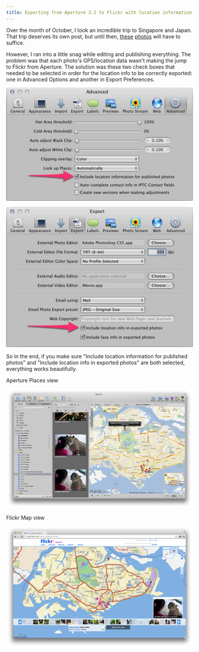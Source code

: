 ```yaml
---
title: Exporting from Aperture 3.2 to Flickr with location information metadata
---
```


Over the month of October, I took an incredible trip to Singapore and Japan.
That trip deserves its own post, but until then,
[these](http://www.flickr.com/photos/gregburek/sets/72157628032336264/
"Singapore 2011 on Flickr")
[photos](http://www.flickr.com/photos/gregburek/sets/72157627963313507/ "Japan
2011 on Flickr") will have to suffice.

However, I ran into a little snag while editing and publishing everything. The
problem was that each photo's GPS/location data wasn't making the jump to
Flickr from Aperture. The solution was these two check boxes that needed to be
selected in order for the location info to be correctly exported: one in
Advanced Options and another in Export Preferences.

![Aperture Advanced Options][advanced]

![Aperture Export Preferences][export]

So in the end, if you make sure "Include location information for published
photos" and "Include location info in exported photos" are both selected,
everything works beautifully.

Aperture Places view

![Aperture Places][aperture]

Flickr Map view

![Flickr Map][flickr]

[aperture]: 2011-11-11-export-aperture-to-flickr-with-GPS/aperture.png
[flickr]: 2011-11-11-export-aperture-to-flickr-with-GPS/flickr.png
[advanced]: 2011-11-11-export-aperture-to-flickr-with-GPS/advanced.jpg
[export]: 2011-11-11-export-aperture-to-flickr-with-GPS/export.jpg
